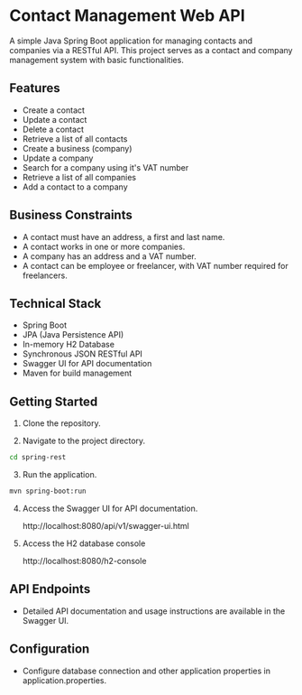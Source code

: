 
# Contact Management Web API

A simple Java Spring Boot application for managing contacts and companies via a RESTful API. This project serves as a contact and company management system with basic functionalities.

## Features

- Create a contact
- Update a contact
- Delete a contact
- Retrieve a list of all contacts
- Create a business (company)
- Update a company
- Search for a company using it's VAT number
- Retrieve a list of all companies
- Add a contact to a company

## Business Constraints

- A contact must have an address, a first and last name.
- A contact works in one or more companies.
- A company has an address and a VAT number.
- A contact can be employee or freelancer, with VAT number required for freelancers.

## Technical Stack

- Spring Boot
- JPA (Java Persistence API)
- In-memory H2 Database
- Synchronous JSON RESTful API
- Swagger UI for API documentation
- Maven for build management

## Getting Started

1. Clone the repository.

2. Navigate to the project directory.
```bash
cd spring-rest
```
3. Run the application.
```bash
mvn spring-boot:run
```

4. Access the Swagger UI for API documentation.
   
    http://localhost:8080/api/v1/swagger-ui.html



5. Access the H2 database console

    http://localhost:8080/h2-console


## API Endpoints
- Detailed API documentation and usage instructions are available in the Swagger UI.

## Configuration
- Configure database connection and other application properties in application.properties.

